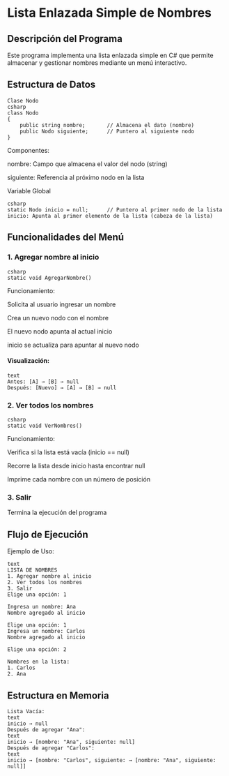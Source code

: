 # Lista Enlazada Simple de Nombres
## Descripción del Programa
Este programa implementa una lista enlazada simple en C# que permite almacenar y gestionar nombres mediante un menú interactivo.
## Estructura de Datos
```
Clase Nodo
csharp
class Nodo
{
    public string nombre;       // Almacena el dato (nombre)
    public Nodo siguiente;      // Puntero al siguiente nodo
}
```
Componentes:

nombre: Campo que almacena el valor del nodo (string)

siguiente: Referencia al próximo nodo en la lista

Variable Global
```
csharp
static Nodo inicio = null;      // Puntero al primer nodo de la lista
inicio: Apunta al primer elemento de la lista (cabeza de la lista)
```
## Funcionalidades del Menú
### 1. Agregar nombre al inicio
```
csharp
static void AgregarNombre()
```
Funcionamiento:

Solicita al usuario ingresar un nombre

Crea un nuevo nodo con el nombre

El nuevo nodo apunta al actual inicio

inicio se actualiza para apuntar al nuevo nodo

#### Visualización:
```
text
Antes: [A] → [B] → null
Después: [Nuevo] → [A] → [B] → null
```
### 2. Ver todos los nombres
```
csharp
static void VerNombres()
```
Funcionamiento:

Verifica si la lista está vacía (inicio == null)

Recorre la lista desde inicio hasta encontrar null

Imprime cada nombre con un número de posición

### 3. Salir
Termina la ejecución del programa

## Flujo de Ejecución
Ejemplo de Uso:
```
text
LISTA DE NOMBRES
1. Agregar nombre al inicio
2. Ver todos los nombres
3. Salir
Elige una opción: 1

Ingresa un nombre: Ana
Nombre agregado al inicio

Elige una opción: 1
Ingresa un nombre: Carlos
Nombre agregado al inicio

Elige una opción: 2

Nombres en la lista:
1. Carlos
2. Ana
```
## Estructura en Memoria
```
Lista Vacía:
text
inicio → null
Después de agregar "Ana":
text
inicio → [nombre: "Ana", siguiente: null]
Después de agregar "Carlos":
text
inicio → [nombre: "Carlos", siguiente: → [nombre: "Ana", siguiente: null]]
```